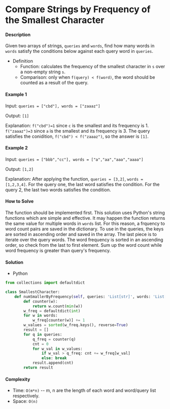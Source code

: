 # Compare Strings by Frequency of the Smallest Character

#### Description

Given two arrays of strings, `queries` and `words`, find how many words in `words` satisfy the conditions below against each query word in `queries`.

- Definition
    - Function: calculates the frequency of the smallest character in `s` over a non-empty string `s`.
    - Comparison: only when `f(query) < f(word)`, the word should be counted as a result of the query.

#### Example 1
Input: `queries = ["cbd"], words = ["zaaaz"]`

Output: `[1]`

Explanation: `f("cbd")=1` since `c` is the smallest and its frequency is 1. `f("zaaaz")=3` since `a` is the smallest and its frequency is 3. The query satisfies the conidition, `f("cbd") < f("zaaaz")`, so the answer is `[1]`.

#### Example 2
Input: `queries = ["bbb","cc"], words = ["a","aa","aaa","aaaa"]`

Output: `[1,2]`

Explanation: After applying the function, `queries = [3,2]`, `words = [1,2,3,4]`. For the query one, the last word satisfies the condition. For the query 2, the last two words satisfies the condition.

#### How to Solve

The function should be implemented first. This solution uses Python's string functions which are simple and effective. It may happen the function returns the same value for multiple words in `words` list. For this reason, a frquency to word count pairs are saved in the dictionary. To use in the queries, the keys are sorted in ascending order and saved in the array. The last piece is to iterate over the query words. The word frequency is sorted in an ascending order, so check from the last to first element. Sum up the word count while word frequency is greater than query's frequency.

#### Solution
- Python

```python
from collections import defaultdict

class SmallestCharacter:
    def numSmallerByFrequency(self, queries: 'List[str]', words: 'List[str]') -> 'List[int]':
        def counter(w):
            return w.count(min(w))
        w_freq = defaultdict(int)
        for w in words:
            w_freq[counter(w)] += 1
        w_values = sorted(w_freq.keys(), reverse=True)
        result = []
        for q in queries:
            q_freq = counter(q)
            cnt = 0
            for w_val in w_values:
                if w_val > q_freq: cnt += w_freq[w_val]
                else: break
            result.append(cnt)
        return result
```

#### Complexity
- Time: `O(m*n)` -- m, n are the length of each word and word/query list respectively.
- Space: `O(n)`
